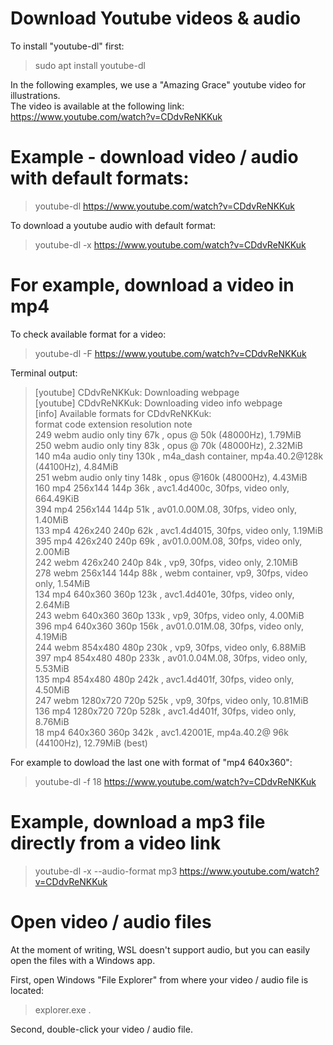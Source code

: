 # Download Youtube videos & audio

To install "youtube-dl" first:

> sudo apt install youtube-dl

In the following examples, we use a "Amazing Grace" youtube video for illustrations.<br>
The video is available at the following link:<br>
https://www.youtube.com/watch?v=CDdvReNKKuk

# Example - download video / audio with default formats:

> youtube-dl https://www.youtube.com/watch?v=CDdvReNKKuk

To download a youtube audio with default format:

> youtube-dl -x https://www.youtube.com/watch?v=CDdvReNKKuk

# For example, download a video in mp4

To check available format for a video:

> youtube-dl -F https://www.youtube.com/watch?v=CDdvReNKKuk

Terminal output:

> [youtube] CDdvReNKKuk: Downloading webpage<br>
> [youtube] CDdvReNKKuk: Downloading video info webpage<br>
> [info] Available formats for CDdvReNKKuk:<br>
> format code  extension  resolution note<br>
> 249          webm       audio only tiny   67k , opus @ 50k (48000Hz), 1.79MiB<br>
> 250          webm       audio only tiny   83k , opus @ 70k (48000Hz), 2.32MiB<br>
> 140          m4a        audio only tiny  130k , m4a_dash container, mp4a.40.2@128k (44100Hz), 4.84MiB<br>
> 251          webm       audio only tiny  148k , opus @160k (48000Hz), 4.43MiB<br>
> 160          mp4        256x144    144p   36k , avc1.4d400c, 30fps, video only, 664.49KiB<br>
> 394          mp4        256x144    144p   51k , av01.0.00M.08, 30fps, video only, 1.40MiB<br>
> 133          mp4        426x240    240p   62k , avc1.4d4015, 30fps, video only, 1.19MiB<br>
> 395          mp4        426x240    240p   69k , av01.0.00M.08, 30fps, video only, 2.00MiB<br>
> 242          webm       426x240    240p   84k , vp9, 30fps, video only, 2.10MiB<br>
> 278          webm       256x144    144p   88k , webm container, vp9, 30fps, video only, 1.54MiB<br>
> 134          mp4        640x360    360p  123k , avc1.4d401e, 30fps, video only, 2.64MiB<br>
> 243          webm       640x360    360p  133k , vp9, 30fps, video only, 4.00MiB<br>
> 396          mp4        640x360    360p  156k , av01.0.01M.08, 30fps, video only, 4.19MiB<br>
> 244          webm       854x480    480p  230k , vp9, 30fps, video only, 6.88MiB<br>
> 397          mp4        854x480    480p  233k , av01.0.04M.08, 30fps, video only, 5.53MiB<br>
> 135          mp4        854x480    480p  242k , avc1.4d401f, 30fps, video only, 4.50MiB<br>
> 247          webm       1280x720   720p  525k , vp9, 30fps, video only, 10.81MiB<br>
> 136          mp4        1280x720   720p  528k , avc1.4d401f, 30fps, video only, 8.76MiB<br>
> 18           mp4        640x360    360p  342k , avc1.42001E, mp4a.40.2@ 96k (44100Hz), 12.79MiB (best)<br>

For example to dowload the last one with format of "mp4 640x360":

> youtube-dl -f 18 https://www.youtube.com/watch?v=CDdvReNKKuk

# Example, download a mp3 file directly from a video link

> youtube-dl -x --audio-format mp3 https://www.youtube.com/watch?v=CDdvReNKKuk

# Open video / audio files

At the moment of writing, WSL doesn't support audio, but you can easily open the files with a Windows app.

First, open Windows "File Explorer" from where your video / audio file is located:

> explorer.exe .

Second, double-click your video / audio file.


